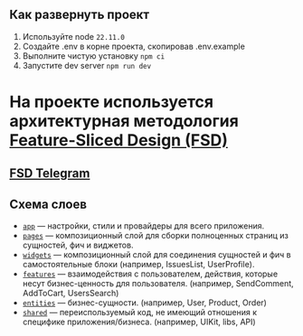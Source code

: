 ## Как развернуть проект

1. Используйте node `22.11.0`
2. Создайте .env в корне проекта, скопировав .env.example
3. Выполните чистую установку `npm ci`
4. Запустите dev server `npm run dev`

# На проекте используется архитектурная методология [Feature-Sliced Design (FSD)](https://feature-sliced.github.io/documentation/docs/get-started/overview)

## [FSD Telegram](https://t.me/feature_sliced)

## Схема слоев

- [`app`](./app) — настройки, стили и провайдеры для всего приложения.
- [`pages`](./src/pages) — композиционный слой для сборки полноценных страниц из сущностей, фич и виджетов.
- [`widgets`](./src/widgets) — композиционный слой для соединения сущностей и фич в самостоятельные блоки (например, IssuesList, UserProfile).
- [`features`](./src/features) — взаимодействия с пользователем, действия, которые несут бизнес-ценность для пользователя. (например, SendComment, AddToCart, UsersSearch)
- [`entities`](./src/entities) — бизнес-сущности. (например, User, Product, Order)
- [`shared`](./src/shared) — переиспользуемый код, не имеющий отношения к специфике приложения/бизнеса. (например, UIKit, libs, API)
